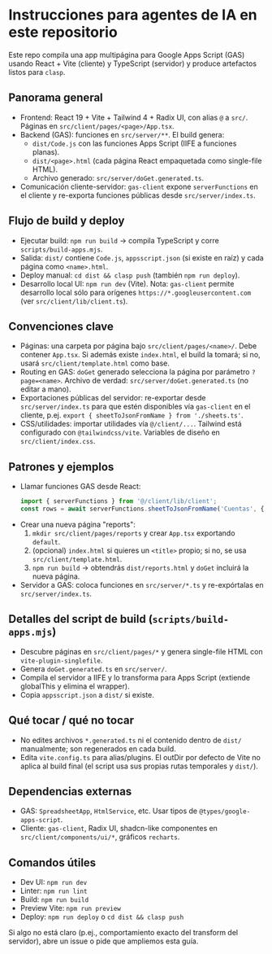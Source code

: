 # Instrucciones para agentes de IA en este repositorio

Este repo compila una app multipágina para Google Apps Script (GAS) usando React + Vite (cliente) y TypeScript (servidor) y produce artefactos listos para `clasp`.

## Panorama general
- Frontend: React 19 + Vite + Tailwind 4 + Radix UI, con alias `@` a `src/`. Páginas en `src/client/pages/<page>/App.tsx`.
- Backend (GAS): funciones en `src/server/**`. El build genera:
  - `dist/Code.js` con las funciones Apps Script (IIFE a funciones planas).
  - `dist/<page>.html` (cada página React empaquetada como single-file HTML).
  - Archivo generado: `src/server/doGet.generated.ts`.
- Comunicación cliente-servidor: `gas-client` expone `serverFunctions` en el cliente y re-exporta funciones públicas desde `src/server/index.ts`.

## Flujo de build y deploy
- Ejecutar build: `npm run build` → compila TypeScript y corre `scripts/build-apps.mjs`.
- Salida: `dist/` contiene `Code.js`, `appsscript.json` (si existe en raíz) y cada página como `<name>.html`.
- Deploy manual: `cd dist && clasp push` (también `npm run deploy`).
- Desarrollo local UI: `npm run dev` (Vite). Nota: `gas-client` permite desarrollo local sólo para orígenes `https://*.googleusercontent.com` (ver `src/client/lib/client.ts`).

## Convenciones clave
- Páginas: una carpeta por página bajo `src/client/pages/<name>/`. Debe contener `App.tsx`. Si además existe `index.html`, el build la tomará; si no, usará `src/client/template.html` como base.
- Routing en GAS: `doGet` generado selecciona la página por parámetro `?page=<name>`. Archivo de verdad: `src/server/doGet.generated.ts` (no editar a mano).
- Exportaciones públicas del servidor: re-exportar desde `src/server/index.ts` para que estén disponibles vía `gas-client` en el cliente, p.ej. `export { sheetToJsonFromName } from './sheets.ts'`.
- CSS/utilidades: importar utilidades vía `@/client/...`. Tailwind está configurado con `@tailwindcss/vite`. Variables de diseño en `src/client/index.css`.

## Patrones y ejemplos
- Llamar funciones GAS desde React:
  ```ts
  import { serverFunctions } from '@/client/lib/client';
  const rows = await serverFunctions.sheetToJsonFromName('Cuentas', { useDisplayValues: true });
  ```
- Crear una nueva página "reports":
  1) `mkdir src/client/pages/reports` y crear `App.tsx` exportando `default`.
  2) (opcional) `index.html` si quieres un `<title>` propio; si no, se usa `src/client/template.html`.
  3) `npm run build` → obtendrás `dist/reports.html` y `doGet` incluirá la nueva página.
- Servidor a GAS: coloca funciones en `src/server/*.ts` y re-expórtalas en `src/server/index.ts`.

## Detalles del script de build (`scripts/build-apps.mjs`)
- Descubre páginas en `src/client/pages/*` y genera single-file HTML con `vite-plugin-singlefile`.
- Genera `doGet.generated.ts` en `src/server/`.
- Compila el servidor a IIFE y lo transforma para Apps Script (extiende globalThis y elimina el wrapper).
- Copia `appsscript.json` a `dist/` si existe.

## Qué tocar / qué no tocar
- No edites archivos `*.generated.ts` ni el contenido dentro de `dist/` manualmente; son regenerados en cada build.
- Edita `vite.config.ts` para alias/plugins. El outDir por defecto de Vite no aplica al build final (el script usa sus propias rutas temporales y `dist/`).

## Dependencias externas
- GAS: `SpreadsheetApp`, `HtmlService`, etc. Usar tipos de `@types/google-apps-script`.
- Cliente: `gas-client`, Radix UI, shadcn-like componentes en `src/client/components/ui/*`, gráficos `recharts`.

## Comandos útiles
- Dev UI: `npm run dev`
- Linter: `npm run lint`
- Build: `npm run build`
- Preview Vite: `npm run preview`
- Deploy: `npm run deploy` o `cd dist && clasp push`

Si algo no está claro (p.ej., comportamiento exacto del transform del servidor), abre un issue o pide que ampliemos esta guía.